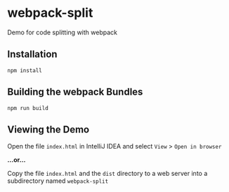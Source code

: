 # webpack-split

Demo for code splitting with webpack

## Installation

    npm install
    
## Building the webpack Bundles

    npm run build
    
## Viewing the Demo

Open the file `index.html` in IntelliJ IDEA and select `View` > `Open in browser`

**…or…**

Copy the file `index.html` and the `dist` directory to a web server into a subdirectory named `webpack-split`
